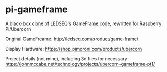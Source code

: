 # pi-gameframe
A black-box clone of LEDSEQ's GameFrame code, rewritten for Raspberry Pi/Ubercorn

Original GameFreame:
http://ledseq.com/product/game-frame/

Display Hardware:
https://shop.pimoroni.com/products/ubercorn

Project details (not mine), including 3d files for necessary
https://johnmccabe.net/technology/projects/ubercorn-gameframe-pt1/
